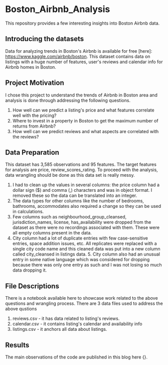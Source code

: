 # Boston_Airbnb_Analysis
This repository provides a few interesting insights into Boston Airbnb data.

## Introducing the datasets
Data for analyzing trends in Boston's Airbnb is available for free [here]: https://www.kaggle.com/airbnb/boston. This dataset contains data on listings with a huge number of features, user's reviews and calendar info for Airbnb homes in Boston.

## Project Motivation
I chose this project to understand the trends of Airbnb in Boston area and analysis is done through addressing the following questions.

1. How well can we predict a listing's price and what features correlate well with the pricing?
2. Where to invest in a property in Boston to get the maximum number of returns from Airbnb?
3. How well can we predict reviews and what aspects are correlated with the reviews?

## Data Preparation
This dataset has 3,585 observations and 95 features. The target features for analysis are price, review_scores_rating. To proceed with the analysis, data wrangling should be done as this data set is really messy.

1. I had to clean up the values in several columns: the price column had a dollar sign ($) and comma (,) characters and was in object format. I removed these so the data can be translated into an integer.
2. The data types for other columns like the number of bedrooms, bathrooms, accommodates also required a change so they can be used in calculations.
3. Few columns such as neighbourhood_group_cleansed, jurisdiction_names, license, has_availability were dropped from the dataset as there were no recordings associated with them. These were all empty columns present in the data.
4. City column had a lot of duplicate entries with few case-sensitive entries, space addition issues, etc. All replicates were replaced with a single city code name and this cleaned data was put into a new column called city_cleansed in listings data. 5. City column also had an unusual entry in some native language which was considered for dropping because there was only one entry as such and I was not losing so much data dropping it.

## File Descriptions
There is a notebook available here to showcase work related to the above questions and wrangling process. There are 3 data files used to address the above qustions

1. reviews.csv - it has data related to listing's reviews.
2. calendar.csv - it contains listing's calendar and availability info
3. listings.csv - it anchors all data about listings.

## Results
The main observations of the code are published in this blog here {}.
